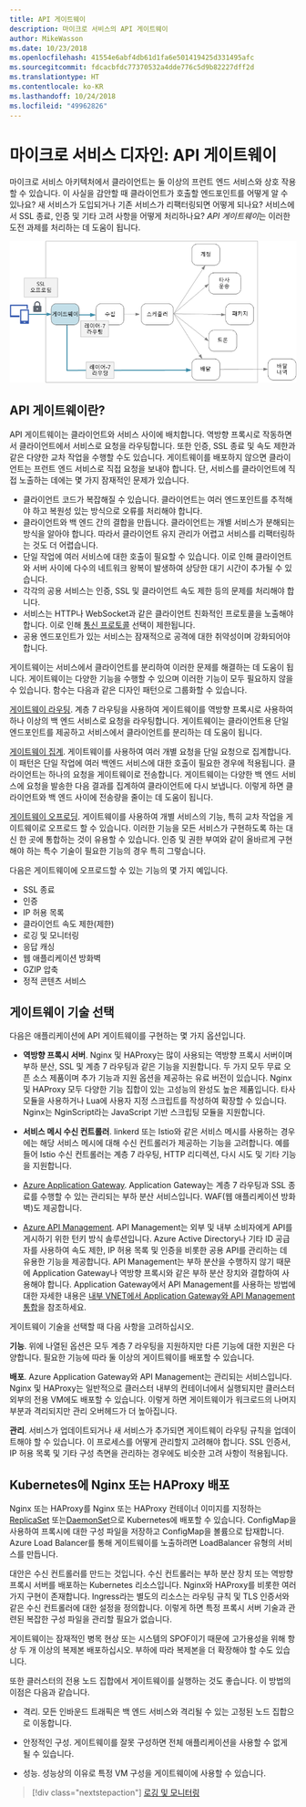 ```yaml
---
title: API 게이트웨이
description: 마이크로 서비스의 API 게이트웨이
author: MikeWasson
ms.date: 10/23/2018
ms.openlocfilehash: 41554e6abf4db61d1fa6e501419425d331495afc
ms.sourcegitcommit: fdcacbfdc77370532a4dde776c5d9b82227dff2d
ms.translationtype: HT
ms.contentlocale: ko-KR
ms.lasthandoff: 10/24/2018
ms.locfileid: "49962826"
---
```

# <a name="designing-microservices-api-gateways"></a>마이크로 서비스 디자인: API 게이트웨이

마이크로 서비스 아키텍처에서 클라이언트는 둘 이상의 프런트 엔드 서비스와 상호 작용할 수 있습니다. 이 사실을 감안할 때 클라이언트가 호출할 엔드포인트를 어떻게 알 수 있나요? 새 서비스가 도입되거나 기존 서비스가 리팩터링되면 어떻게 되나요? 서비스에서 SSL 종료, 인증 및 기타 고려 사항을 어떻게 처리하나요? *API 게이트웨이*는 이러한 도전 과제를 처리하는 데 도움이 됩니다. 

![](./images/gateway.png)

## <a name="what-is-an-api-gateway"></a>API 게이트웨이란?

API 게이트웨이는 클라이언트와 서비스 사이에 배치합니다. 역방향 프록시로 작동하면서 클라이언트에서 서비스로 요청을 라우팅합니다. 또한 인증, SSL 종료 및 속도 제한과 같은 다양한 교차 작업을 수행할 수도 있습니다. 게이트웨이를 배포하지 않으면 클라이언트는 프런트 엔드 서비스로 직접 요청을 보내야 합니다. 단, 서비스를 클라이언트에 직접 노출하는 데에는 몇 가지 잠재적인 문제가 있습니다.

- 클라이언트 코드가 복잡해질 수 있습니다. 클라이언트는 여러 엔드포인트를 추적해야 하고 복원성 있는 방식으로 오류를 처리해야 합니다. 
- 클라이언트와 백 엔드 간의 결합을 만듭니다. 클라이언트는 개별 서비스가 분해되는 방식을 알아야 합니다. 따라서 클라이언트 유지 관리가 어렵고 서비스를 리팩터링하는 것도 더 어렵습니다.
- 단일 작업에 여러 서비스에 대한 호출이 필요할 수 있습니다. 이로 인해 클라이언트와 서버 사이에 다수의 네트워크 왕복이 발생하여 상당한 대기 시간이 추가될 수 있습니다. 
- 각각의 공용 서비스는 인증, SSL 및 클라이언트 속도 제한 등의 문제를 처리해야 합니다. 
- 서비스는 HTTP나 WebSocket과 같은 클라이언트 친화적인 프로토콜을 노출해야 합니다. 이로 인해 [통신 프로토콜](./interservice-communication.md) 선택이 제한됩니다. 
- 공용 엔드포인트가 있는 서비스는 잠재적으로 공격에 대한 취약성이며 강화되어야 합니다.

게이트웨이는 서비스에서 클라이언트를 분리하여 이러한 문제를 해결하는 데 도움이 됩니다. 게이트웨이는 다양한 기능을 수행할 수 있으며 이러한 기능이 모두 필요하지 않을 수 있습니다. 함수는 다음과 같은 디자인 패턴으로 그룹화할 수 있습니다.

[게이트웨이 라우팅](../patterns/gateway-routing.md). 계층 7 라우팅을 사용하여 게이트웨이를 역방향 프록시로 사용하여 하나 이상의 백 엔드 서비스로 요청을 라우팅합니다. 게이트웨이는 클라이언트용 단일 엔드포인트를 제공하고 서비스에서 클라이언트를 분리하는 데 도움이 됩니다. 

[게이트웨이 집계](../patterns/gateway-aggregation.md). 게이트웨이를 사용하여 여러 개별 요청을 단일 요청으로 집계합니다. 이 패턴은 단일 작업에 여러 백엔드 서비스에 대한 호출이 필요한 경우에 적용됩니다. 클라이언트는 하나의 요청을 게이트웨이로 전송합니다. 게이트웨이는 다양한 백 엔드 서비스에 요청을 발송한 다음 결과를 집계하여 클라이언트에 다시 보냅니다. 이렇게 하면 클라이언트와 백 엔드 사이에 전송량을 줄이는 데 도움이 됩니다. 

[게이트웨이 오프로딩](../patterns/gateway-offloading.md). 게이트웨이를 사용하여 개별 서비스의 기능, 특히 교차 작업을 게이트웨이로 오프로드 할 수 있습니다. 이러한 기능을 모든 서비스가 구현하도록 하는 대신 한 곳에 통합하는 것이 유용할 수 있습니다. 인증 및 권한 부여와 같이 올바르게 구현해야 하는 특수 기술이 필요한 기능의 경우 특히 그렇습니다. 

다음은 게이트웨이에 오프로드할 수 있는 기능의 몇 가지 예입니다.

- SSL 종료
- 인증
- IP 허용 목록
- 클라이언트 속도 제한(제한)
- 로깅 및 모니터링
- 응답 캐싱
- 웹 애플리케이션 방화벽
- GZIP 압축
- 정적 콘텐츠 서비스

## <a name="choosing-a-gateway-technology"></a>게이트웨이 기술 선택

다음은 애플리케이션에 API 게이트웨이를 구현하는 몇 가지 옵션입니다.

- **역방향 프록시 서버**. Nginx 및 HAProxy는 많이 사용되는 역방향 프록시 서버이며 부하 분산, SSL 및 계층 7 라우팅과 같은 기능을 지원합니다. 두 가지 모두 무료 오픈 소스 제품이며 추가 기능과 지원 옵션을 제공하는 유료 버전이 있습니다. Nginx 및 HAProxy 모두 다양한 기능 집합이 있는 고성능의 완성도 높은 제품입니다. 타사 모듈을 사용하거나 Lua에 사용자 지정 스크립트를 작성하여 확장할 수 있습니다. Nginx는 NginScript라는 JavaScript 기반 스크립팅 모듈을 지원합니다.

- **서비스 메시 수신 컨트롤러**. linkerd 또는 Istio와 같은 서비스 메시를 사용하는 경우에는 해당 서비스 메시에 대해 수신 컨트롤러가 제공하는 기능을 고려합니다. 예를 들어 Istio 수신 컨트롤러는 계층 7 라우팅, HTTP 리디렉션, 다시 시도 및 기타 기능을 지원합니다. 

- [Azure Application Gateway](/azure/application-gateway/). Application Gateway는 계층 7 라우팅과 SSL 종료를 수행할 수 있는 관리되는 부하 분산 서비스입니다. WAF(웹 애플리케이션 방화벽)도 제공합니다.

- [Azure API Management](/azure/api-management/). API Management는 외부 및 내부 소비자에게 API를 게시하기 위한 턴키 방식 솔루션입니다. Azure Active Directory나 기타 ID 공급자를 사용하여 속도 제한, IP 허용 목록 및 인증을 비롯한 공용 API를 관리하는 데 유용한 기능을 제공합니다. API Management는 부하 분산을 수행하지 않기 때문에 Application Gateway나 역방향 프록시와 같은 부하 분산 장치와 결합하여 사용해야 합니다. Application Gateway에서 API Management를 사용하는 방법에 대한 자세한 내용은 [내부 VNET에서 Application Gateway와 API Management 통합](/azure/api-management/api-management-howto-integrate-internal-vnet-appgateway)을 참조하세요.

게이트웨이 기술을 선택할 때 다음 사항을 고려하십시오.

**기능**. 위에 나열된 옵션은 모두 계층 7 라우팅을 지원하지만 다른 기능에 대한 지원은 다양합니다. 필요한 기능에 따라 둘 이상의 게이트웨이를 배포할 수 있습니다. 

**배포**. Azure Application Gateway와 API Management는 관리되는 서비스입니다. Nginx 및 HAProxy는 일반적으로 클러스터 내부의 컨테이너에서 실행되지만 클러스터 외부의 전용 VM에도 배포할 수 있습니다. 이렇게 하면 게이트웨이가 워크로드의 나머지 부분과 격리되지만 관리 오버헤드가 더 높아집니다.

**관리**. 서비스가 업데이트되거나 새 서비스가 추가되면 게이트웨이 라우팅 규칙을 업데이트해야 할 수 있습니다. 이 프로세스를 어떻게 관리할지 고려해야 합니다. SSL 인증서, IP 허용 목록 및 기타 구성 측면을 관리하는 경우에도 비슷한 고려 사항이 적용됩니다.

## <a name="deploying-nginx-or-haproxy-to-kubernetes"></a>Kubernetes에 Nginx 또는 HAProxy 배포

Nginx 또는 HAProxy를 Nginx 또는 HAProxy 컨테이너 이미지를 지정하는 [ReplicaSet](https://kubernetes.io/docs/concepts/workloads/controllers/replicaset/) 또는[DaemonSet](https://kubernetes.io/docs/concepts/workloads/controllers/daemonset/)으로 Kubernetes에 배포할 수 있습니다. ConfigMap을 사용하여 프록시에 대한 구성 파일을 저장하고 ConfigMap을 볼륨으로 탑재합니다. Azure Load Balancer를 통해 게이트웨이를 노출하려면 LoadBalancer 유형의 서비스를 만듭니다. 

대안은 수신 컨트롤러를 만드는 것입니다. 수신 컨트롤러는 부하 분산 장치 또는 역방향 프록시 서버를 배포하는 Kubernetes 리소스입니다. Nginx와 HAProxy를 비롯한 여러 가지 구현이 존재합니다. Ingress라는 별도의 리소스는 라우팅 규칙 및 TLS 인증서와 같은 수신 컨트롤러에 대한 설정을 정의합니다. 이렇게 하면 특정 프록시 서버 기술과 관련된 복잡한 구성 파일을 관리할 필요가 없습니다.

게이트웨이는 잠재적인 병목 현상 또는 시스템의 SPOF이기 때문에 고가용성을 위해 항상 두 개 이상의 복제본 배포하십시오. 부하에 따라 복제본을 더 확장해야 할 수도 있습니다. 

또한 클러스터의 전용 노드 집합에서 게이트웨이를 실행하는 것도 좋습니다. 이 방법의 이점은 다음과 같습니다.

- 격리. 모든 인바운드 트래픽은 백 엔드 서비스와 격리될 수 있는 고정된 노드 집합으로 이동합니다.

- 안정적인 구성. 게이트웨이를 잘못 구성하면 전체 애플리케이션을 사용할 수 없게 될 수 있습니다. 

- 성능. 성능상의 이유로 특정 VM 구성을 게이트웨이에 사용할 수 있습니다.

> [!div class="nextstepaction"]
> [로깅 및 모니터링](./logging-monitoring.md)
